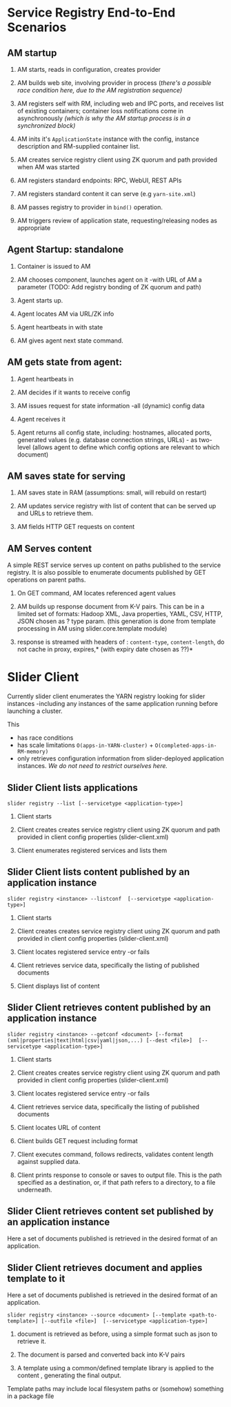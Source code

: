 <!---
   Licensed to the Apache Software Foundation (ASF) under one or more
   contributor license agreements.  See the NOTICE file distributed with
   this work for additional information regarding copyright ownership.
   The ASF licenses this file to You under the Apache License, Version 2.0
   (the "License"); you may not use this file except in compliance with
   the License.  You may obtain a copy of the License at

       http://www.apache.org/licenses/LICENSE-2.0

   Unless required by applicable law or agreed to in writing, software
   distributed under the License is distributed on an "AS IS" BASIS,
   WITHOUT WARRANTIES OR CONDITIONS OF ANY KIND, either express or implied.
   See the License for the specific language governing permissions and
   limitations under the License.
-->

# Service Registry End-to-End Scenarios

## AM startup

1. AM starts, reads in configuration, creates provider

2. AM builds web site, involving provider in process  (*there's a possible race condition here, due to the AM registration sequence)*

3. AM registers self with RM, including web and IPC ports, and receives list of existing containers; container loss notifications come in asynchronously *(which is why the AM startup process is in a synchronized block)*

4. AM inits it's `ApplicationState` instance with the config, instance description and RM-supplied container list.

5. AM creates service registry client using ZK quorum and path provided when AM was started

6. AM registers standard endpoints: RPC, WebUI, REST APIs

7. AM registers standard content it can serve (e.g `yarn-site.xml`)

8. AM passes registry to provider in `bind()` operation.

9. AM triggers review of application state, requesting/releasing nodes as appropriate

## Agent Startup: standalone

1. Container is issued to AM

2. AM chooses component, launches agent on it -with URL of AM a parameter (TODO: Add registry bonding of ZK quorum and path)

3. Agent starts up.

4. Agent locates AM via URL/ZK info

5. Agent heartbeats in with state

6. AM gives agent next state command.

## AM gets state from agent:

1. Agent heartbeats in

2. AM decides if it wants to receive config 

3. AM issues request for state information -all (dynamic) config data

4. Agent receives it

5. Agent returns all config state, including: hostnames, allocated ports, generated values (e.g. database connection strings, URLs) - as two-level (allows agent to define which config options are relevant to which document)

## AM saves state for serving

1. AM saves state in RAM (assumptions: small, will rebuild on restart)

2. AM updates service registry with list of content that can be served up and URLs to retrieve them.

3. AM fields HTTP GET requests on content

## AM Serves content

A simple REST service serves up content on paths published to the service registry. It is also possible to enumerate documents published by GET  operations on parent paths.

1. On GET command, AM locates referenced agent values

2. AM builds up response document from K-V pairs. This can be in a limited set of formats: Hadoop XML, Java properties, YAML, CSV, HTTP, JSON chosen as ? type param. (this generation is done from template processing in AM using slider.core.template module)

3. response is streamed with headers of : `content-type`, `content-length`, do not cache in proxy, expires,* (with expiry date chosen as ??)*

# Slider Client

Currently slider client enumerates the YARN registry looking for slider instances -including any instances of the same application running before launching a cluster. 

This 

* has race conditions
* has scale limitations `O(apps-in-YARN-cluster)` + `O(completed-apps-in-RM-memory)`
* only retrieves configuration information from slider-deployed application instances. *We do not need to restrict ourselves here.*

## Slider Client lists applications

    slider registry --list [--servicetype <application-type>]

1. Client starts

2. Client creates creates service registry client using ZK quorum and path provided in client config properties (slider-client.xml)

3. Client enumerates registered services and lists them

## Slider Client lists content published by an application instance

    slider registry <instance> --listconf  [--servicetype <application-type>]

1. Client starts

2. Client creates creates service registry client using ZK quorum and path provided in client config properties (slider-client.xml)

3. Client locates registered service entry -or fails

4. Client retrieves service data, specifically the listing of published documents

5. Client displays list of content

## Slider Client retrieves content published by an application instance

    slider registry <instance> --getconf <document> [--format (xml|properties|text|html|csv|yaml|json,...) [--dest <file>]  [--servicetype <application-type>]

1. Client starts

2. Client creates creates service registry client using ZK quorum and path provided in client config properties (slider-client.xml)

3. Client locates registered service entry -or fails

4. Client retrieves service data, specifically the listing of published documents

5. Client locates URL of content

6. Client builds GET request including format

7. Client executes command, follows redirects, validates content length against supplied data.

8. Client prints response to console or saves to output file. This is the path specified as a destination, or, if that path refers to a directory, to
a file underneath.

## Slider Client retrieves content set published by an application instance

Here a set of documents published is retrieved in the desired format of an application.

## Slider Client retrieves document and applies template to it

Here a set of documents published is retrieved in the desired format of an application.

    slider registry <instance> --source <document> [--template <path-to-template>] [--outfile <file>]  [--servicetype <application-type>]

1. document is retrieved as before, using a simple format such as json to retrieve it.

2. The document is parsed and converted back into K-V pairs

3. A template using a common/defined template library is applied to the content , generating the final output.

Template paths may include local filesystem paths or (somehow) something in a package file

